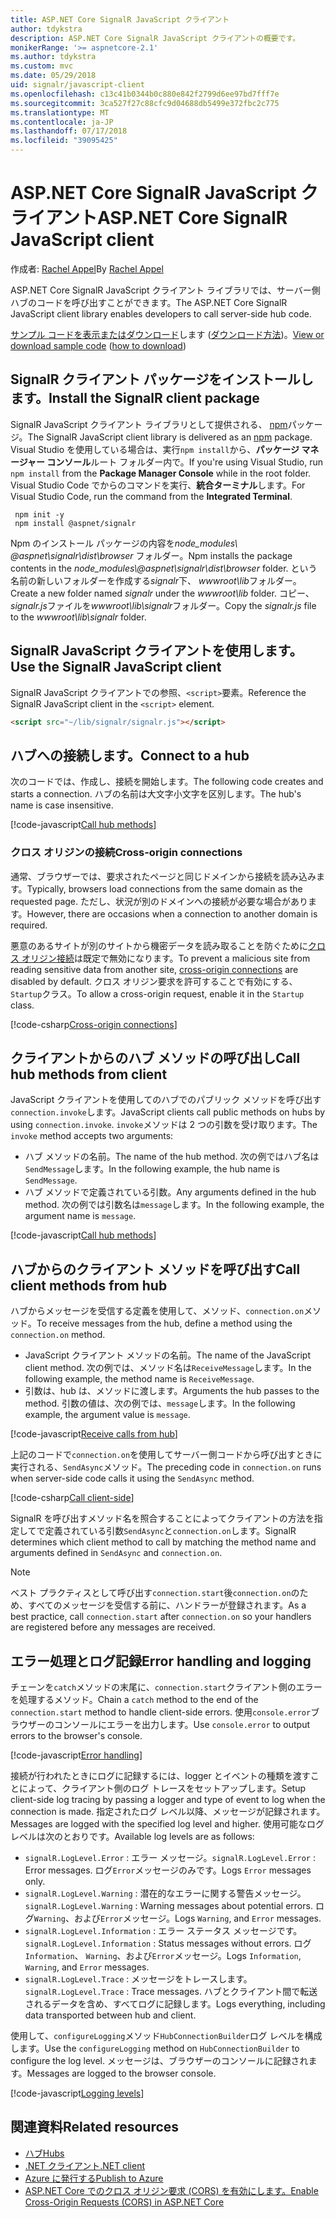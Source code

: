 ```yaml
---
title: ASP.NET Core SignalR JavaScript クライアント
author: tdykstra
description: ASP.NET Core SignalR JavaScript クライアントの概要です。
monikerRange: '>= aspnetcore-2.1'
ms.author: tdykstra
ms.custom: mvc
ms.date: 05/29/2018
uid: signalr/javascript-client
ms.openlocfilehash: c13c41b0344b0c880e842f2799d6ee97bd7fff7e
ms.sourcegitcommit: 3ca527f27c88cfc9d04688db5499e372fbc2c775
ms.translationtype: MT
ms.contentlocale: ja-JP
ms.lasthandoff: 07/17/2018
ms.locfileid: "39095425"
---
```

# <a name="aspnet-core-signalr-javascript-client"></a><span data-ttu-id="55898-103">ASP.NET Core SignalR JavaScript クライアント</span><span class="sxs-lookup"><span data-stu-id="55898-103">ASP.NET Core SignalR JavaScript client</span></span>

<span data-ttu-id="55898-104">作成者: [Rachel Appel](http://twitter.com/rachelappel)</span><span class="sxs-lookup"><span data-stu-id="55898-104">By [Rachel Appel](http://twitter.com/rachelappel)</span></span>

<span data-ttu-id="55898-105">ASP.NET Core SignalR JavaScript クライアント ライブラリでは、サーバー側ハブのコードを呼び出すことができます。</span><span class="sxs-lookup"><span data-stu-id="55898-105">The ASP.NET Core SignalR JavaScript client library enables developers to call server-side hub code.</span></span>

<span data-ttu-id="55898-106">[サンプル コードを表示またはダウンロード](https://github.com/aspnet/Docs/tree/live/aspnetcore/signalr/javascript-client/sample)します ([ダウンロード方法](xref:tutorials/index#how-to-download-a-sample))。</span><span class="sxs-lookup"><span data-stu-id="55898-106">[View or download sample code](https://github.com/aspnet/Docs/tree/live/aspnetcore/signalr/javascript-client/sample) ([how to download](xref:tutorials/index#how-to-download-a-sample))</span></span>

## <a name="install-the-signalr-client-package"></a><span data-ttu-id="55898-107">SignalR クライアント パッケージをインストールします。</span><span class="sxs-lookup"><span data-stu-id="55898-107">Install the SignalR client package</span></span>

<span data-ttu-id="55898-108">SignalR JavaScript クライアント ライブラリとして提供される、 [npm](https://www.npmjs.com/)パッケージ。</span><span class="sxs-lookup"><span data-stu-id="55898-108">The SignalR JavaScript client library is delivered as an [npm](https://www.npmjs.com/) package.</span></span> <span data-ttu-id="55898-109">Visual Studio を使用している場合は、実行`npm install`から、**パッケージ マネージャー コンソール**ルート フォルダー内で。</span><span class="sxs-lookup"><span data-stu-id="55898-109">If you're using Visual Studio, run `npm install` from the **Package Manager Console** while in the root folder.</span></span> <span data-ttu-id="55898-110">Visual Studio Code でからのコマンドを実行、**統合ターミナル**します。</span><span class="sxs-lookup"><span data-stu-id="55898-110">For Visual Studio Code, run the command from the **Integrated Terminal**.</span></span>

  ```console
   npm init -y
   npm install @aspnet/signalr
  ```

<span data-ttu-id="55898-111">Npm のインストール パッケージの内容を*node_modules\\ @aspnet\signalr\dist\browser* フォルダー。</span><span class="sxs-lookup"><span data-stu-id="55898-111">Npm installs the package contents in the *node_modules\\@aspnet\signalr\dist\browser* folder.</span></span> <span data-ttu-id="55898-112">という名前の新しいフォルダーを作成する*signalr*下、 *wwwroot\\lib*フォルダー。</span><span class="sxs-lookup"><span data-stu-id="55898-112">Create a new folder named *signalr* under the *wwwroot\\lib* folder.</span></span> <span data-ttu-id="55898-113">コピー、 *signalr.js*ファイルを*wwwroot\lib\signalr*フォルダー。</span><span class="sxs-lookup"><span data-stu-id="55898-113">Copy the *signalr.js* file to the *wwwroot\lib\signalr* folder.</span></span>

## <a name="use-the-signalr-javascript-client"></a><span data-ttu-id="55898-114">SignalR JavaScript クライアントを使用します。</span><span class="sxs-lookup"><span data-stu-id="55898-114">Use the SignalR JavaScript client</span></span>

<span data-ttu-id="55898-115">SignalR JavaScript クライアントでの参照、`<script>`要素。</span><span class="sxs-lookup"><span data-stu-id="55898-115">Reference the SignalR JavaScript client in the `<script>` element.</span></span>

```html
<script src="~/lib/signalr/signalr.js"></script>
```

## <a name="connect-to-a-hub"></a><span data-ttu-id="55898-116">ハブへの接続します。</span><span class="sxs-lookup"><span data-stu-id="55898-116">Connect to a hub</span></span>

<span data-ttu-id="55898-117">次のコードでは、作成し、接続を開始します。</span><span class="sxs-lookup"><span data-stu-id="55898-117">The following code creates and starts a connection.</span></span> <span data-ttu-id="55898-118">ハブの名前は大文字小文字を区別します。</span><span class="sxs-lookup"><span data-stu-id="55898-118">The hub's name is case insensitive.</span></span>

[!code-javascript[Call hub methods](javascript-client/sample/wwwroot/js/chat.js?range=9-12,28)]

### <a name="cross-origin-connections"></a><span data-ttu-id="55898-119">クロス オリジンの接続</span><span class="sxs-lookup"><span data-stu-id="55898-119">Cross-origin connections</span></span>

<span data-ttu-id="55898-120">通常、ブラウザーでは、要求されたページと同じドメインから接続を読み込みます。</span><span class="sxs-lookup"><span data-stu-id="55898-120">Typically, browsers load connections from the same domain as the requested page.</span></span> <span data-ttu-id="55898-121">ただし、状況が別のドメインへの接続が必要な場合があります。</span><span class="sxs-lookup"><span data-stu-id="55898-121">However, there are occasions when a connection to another domain is required.</span></span>

<span data-ttu-id="55898-122">悪意のあるサイトが別のサイトから機密データを読み取ることを防ぐために[クロス オリジン接続](xref:security/cors)は既定で無効になります。</span><span class="sxs-lookup"><span data-stu-id="55898-122">To prevent a malicious site from reading sensitive data from another site, [cross-origin connections](xref:security/cors) are disabled by default.</span></span> <span data-ttu-id="55898-123">クロス オリジン要求を許可することで有効にする、`Startup`クラス。</span><span class="sxs-lookup"><span data-stu-id="55898-123">To allow a cross-origin request, enable it in the `Startup` class.</span></span>

[!code-csharp[Cross-origin connections](javascript-client/sample/Startup.cs?highlight=29-35,56)]

## <a name="call-hub-methods-from-client"></a><span data-ttu-id="55898-124">クライアントからのハブ メソッドの呼び出し</span><span class="sxs-lookup"><span data-stu-id="55898-124">Call hub methods from client</span></span>

<span data-ttu-id="55898-125">JavaScript クライアントを使用してのハブでのパブリック メソッドを呼び出す`connection.invoke`します。</span><span class="sxs-lookup"><span data-stu-id="55898-125">JavaScript clients call public methods on hubs by using `connection.invoke`.</span></span> <span data-ttu-id="55898-126">`invoke`メソッドは 2 つの引数を受け取ります。</span><span class="sxs-lookup"><span data-stu-id="55898-126">The `invoke` method accepts two arguments:</span></span>

* <span data-ttu-id="55898-127">ハブ メソッドの名前。</span><span class="sxs-lookup"><span data-stu-id="55898-127">The name of the hub method.</span></span> <span data-ttu-id="55898-128">次の例ではハブ名は`SendMessage`します。</span><span class="sxs-lookup"><span data-stu-id="55898-128">In the following example, the hub name is `SendMessage`.</span></span>
* <span data-ttu-id="55898-129">ハブ メソッドで定義されている引数。</span><span class="sxs-lookup"><span data-stu-id="55898-129">Any arguments defined in the hub method.</span></span> <span data-ttu-id="55898-130">次の例では引数名は`message`します。</span><span class="sxs-lookup"><span data-stu-id="55898-130">In the following example, the argument name is `message`.</span></span>

[!code-javascript[Call hub methods](javascript-client/sample/wwwroot/js/chat.js?range=24)]

## <a name="call-client-methods-from-hub"></a><span data-ttu-id="55898-131">ハブからのクライアント メソッドを呼び出す</span><span class="sxs-lookup"><span data-stu-id="55898-131">Call client methods from hub</span></span>

<span data-ttu-id="55898-132">ハブからメッセージを受信する定義を使用して、メソッド、`connection.on`メソッド。</span><span class="sxs-lookup"><span data-stu-id="55898-132">To receive messages from the hub, define a method using the `connection.on` method.</span></span>

* <span data-ttu-id="55898-133">JavaScript クライアント メソッドの名前。</span><span class="sxs-lookup"><span data-stu-id="55898-133">The name of the JavaScript client method.</span></span> <span data-ttu-id="55898-134">次の例では、メソッド名は`ReceiveMessage`します。</span><span class="sxs-lookup"><span data-stu-id="55898-134">In the following example, the method name is `ReceiveMessage`.</span></span>
* <span data-ttu-id="55898-135">引数は、hub は、メソッドに渡します。</span><span class="sxs-lookup"><span data-stu-id="55898-135">Arguments the hub passes to the method.</span></span> <span data-ttu-id="55898-136">引数の値は、次の例では、`message`します。</span><span class="sxs-lookup"><span data-stu-id="55898-136">In the following example, the argument value is `message`.</span></span>

[!code-javascript[Receive calls from hub](javascript-client/sample/wwwroot/js/chat.js?range=14-19)]

<span data-ttu-id="55898-137">上記のコードで`connection.on`を使用してサーバー側コードから呼び出すときに実行される、`SendAsync`メソッド。</span><span class="sxs-lookup"><span data-stu-id="55898-137">The preceding code in `connection.on` runs when server-side code calls it using the `SendAsync` method.</span></span>

[!code-csharp[Call client-side](javascript-client/sample/hubs/chathub.cs?range=8-11)]

<span data-ttu-id="55898-138">SignalR を呼び出すメソッド名を照合することによってクライアントの方法を指定してで定義されている引数`SendAsync`と`connection.on`します。</span><span class="sxs-lookup"><span data-stu-id="55898-138">SignalR determines which client method to call by matching the method name and arguments defined in `SendAsync` and `connection.on`.</span></span>

> [!NOTE]
> <span data-ttu-id="55898-139">ベスト プラクティスとして呼び出す`connection.start`後`connection.on`のため、すべてのメッセージを受信する前に、ハンドラーが登録されます。</span><span class="sxs-lookup"><span data-stu-id="55898-139">As a best practice, call `connection.start` after `connection.on` so your handlers are registered before any messages are received.</span></span>

## <a name="error-handling-and-logging"></a><span data-ttu-id="55898-140">エラー処理とログ記録</span><span class="sxs-lookup"><span data-stu-id="55898-140">Error handling and logging</span></span>

<span data-ttu-id="55898-141">チェーンを`catch`メソッドの末尾に、`connection.start`クライアント側のエラーを処理するメソッド。</span><span class="sxs-lookup"><span data-stu-id="55898-141">Chain a `catch` method to the end of the `connection.start` method to handle client-side errors.</span></span> <span data-ttu-id="55898-142">使用`console.error`ブラウザーのコンソールにエラーを出力します。</span><span class="sxs-lookup"><span data-stu-id="55898-142">Use `console.error` to output errors to the browser's console.</span></span>

[!code-javascript[Error handling](javascript-client/sample/wwwroot/js/chat.js?range=28)]

<span data-ttu-id="55898-143">接続が行われたときにログに記録するには、logger とイベントの種類を渡すことによって、クライアント側のログ トレースをセットアップします。</span><span class="sxs-lookup"><span data-stu-id="55898-143">Setup client-side log tracing by passing a logger and type of event to log when the connection is made.</span></span> <span data-ttu-id="55898-144">指定されたログ レベル以降、メッセージが記録されます。</span><span class="sxs-lookup"><span data-stu-id="55898-144">Messages are logged with the specified log level and higher.</span></span> <span data-ttu-id="55898-145">使用可能なログ レベルは次のとおりです。</span><span class="sxs-lookup"><span data-stu-id="55898-145">Available log levels are as follows:</span></span>

* <span data-ttu-id="55898-146">`signalR.LogLevel.Error` : エラー メッセージ。</span><span class="sxs-lookup"><span data-stu-id="55898-146">`signalR.LogLevel.Error` : Error messages.</span></span> <span data-ttu-id="55898-147">ログ`Error`メッセージのみです。</span><span class="sxs-lookup"><span data-stu-id="55898-147">Logs `Error` messages only.</span></span>
* <span data-ttu-id="55898-148">`signalR.LogLevel.Warning` : 潜在的なエラーに関する警告メッセージ。</span><span class="sxs-lookup"><span data-stu-id="55898-148">`signalR.LogLevel.Warning` : Warning messages about potential errors.</span></span> <span data-ttu-id="55898-149">ログ`Warning`、および`Error`メッセージ。</span><span class="sxs-lookup"><span data-stu-id="55898-149">Logs `Warning`, and `Error` messages.</span></span>
* <span data-ttu-id="55898-150">`signalR.LogLevel.Information` : エラー ステータス メッセージです。</span><span class="sxs-lookup"><span data-stu-id="55898-150">`signalR.LogLevel.Information` : Status messages without errors.</span></span> <span data-ttu-id="55898-151">ログ`Information`、 `Warning`、および`Error`メッセージ。</span><span class="sxs-lookup"><span data-stu-id="55898-151">Logs `Information`, `Warning`, and `Error` messages.</span></span>
* <span data-ttu-id="55898-152">`signalR.LogLevel.Trace` : メッセージをトレースします。</span><span class="sxs-lookup"><span data-stu-id="55898-152">`signalR.LogLevel.Trace` : Trace messages.</span></span> <span data-ttu-id="55898-153">ハブとクライアント間で転送されるデータを含め、すべてログに記録します。</span><span class="sxs-lookup"><span data-stu-id="55898-153">Logs everything, including data transported between hub and client.</span></span>

<span data-ttu-id="55898-154">使用して、`configureLogging`メソッド`HubConnectionBuilder`ログ レベルを構成します。</span><span class="sxs-lookup"><span data-stu-id="55898-154">Use the `configureLogging` method on `HubConnectionBuilder` to configure the log level.</span></span> <span data-ttu-id="55898-155">メッセージは、ブラウザーのコンソールに記録されます。</span><span class="sxs-lookup"><span data-stu-id="55898-155">Messages are logged to the browser console.</span></span>

[!code-javascript[Logging levels](javascript-client/sample/wwwroot/js/chat.js?range=9-12)]

## <a name="related-resources"></a><span data-ttu-id="55898-156">関連資料</span><span class="sxs-lookup"><span data-stu-id="55898-156">Related resources</span></span>

* [<span data-ttu-id="55898-157">ハブ</span><span class="sxs-lookup"><span data-stu-id="55898-157">Hubs</span></span>](xref:signalr/hubs)
* [<span data-ttu-id="55898-158">.NET クライアント</span><span class="sxs-lookup"><span data-stu-id="55898-158">.NET client</span></span>](xref:signalr/dotnet-client)
* [<span data-ttu-id="55898-159">Azure に発行する</span><span class="sxs-lookup"><span data-stu-id="55898-159">Publish to Azure</span></span>](xref:signalr/publish-to-azure-web-app)
* [<span data-ttu-id="55898-160">ASP.NET Core でのクロス オリジン要求 (CORS) を有効にします。</span><span class="sxs-lookup"><span data-stu-id="55898-160">Enable Cross-Origin Requests (CORS) in ASP.NET Core</span></span>](xref:security/cors)
